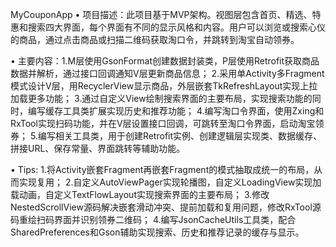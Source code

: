 MyCouponApp
• 项目描述：此项目基于MVP架构。视图层包含首页、精选、特惠和搜索四大界面，每个界面有不同的显示风格和内容。用户可以浏览或搜索心仪的商品，通过点击商品或扫描二维码获取淘口令，并跳转到淘宝自动领券。

• 主要内容：1.M层使用GsonFormat创建数据封装类，P层使用Retrofit获取商品数据并解析，通过接口回调通知V层更新商品信息； 2.采用单Activity多Fragment模式设计V层，用RecyclerView显示商品，外层嵌套TkRefreshLayout实现上拉加载更多功能； 3.通过自定义View绘制搜索界面的主要布局，实现搜索功能的同时，编写缓存工具类扩展实现历史和推荐功能； 4.编写淘口令界面，使用Zxing和RxTool实现扫码功能，并在V层设置接口回调，可跳转至淘口令界面，启动淘宝领券； 5.编写相关工具类，用于创建Retrofit实例、创建逻辑层实现类、数据缓存、拼接URL、保存常量、界面跳转等辅助功能。

• Tips: 1.将Activity嵌套Fragment再嵌套Fragment的模式抽取成统一的布局，从而实现复用； 2.自定义AutoViewPager实现轮播图，自定义LoadingView实现加载动画，自定义TextFlowLayout实现搜索界面的主要布局； 3.修改NestedScrollView源码解决嵌套滑动冲突、提前加载和复用问题，修改RxTool源码重绘扫码界面并识别领券二维码； 4.编写JsonCacheUtils工具类，配合SharedPreferences和Gson辅助实现搜索、历史和推荐记录的缓存与显示。
